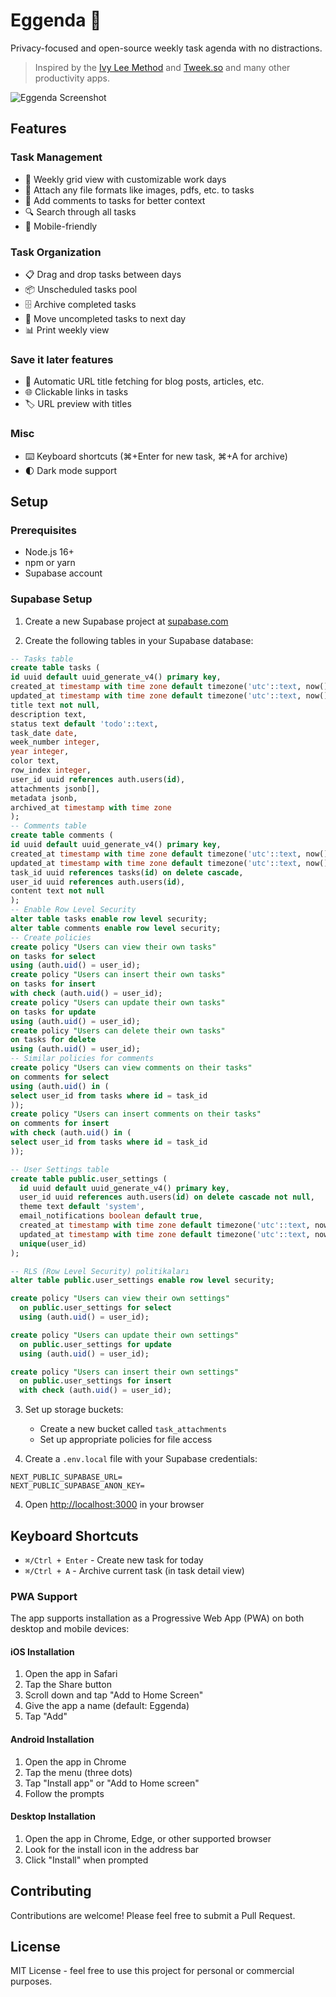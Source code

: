 # Eggenda 🍳

Privacy-focused and open-source weekly task agenda with no distractions.

> Inspired by the [Ivy Lee Method](https://en.wikipedia.org/wiki/Ivy_Lee_Method) and [Tweek.so](https://tweek.so) and many other productivity apps.

![Eggenda Screenshot](public/screens.png)

## Features

### Task Management

- 📅 Weekly grid view with customizable work days
- 📎 Attach any file formats like images, pdfs, etc. to tasks
- 💬 Add comments to tasks for better context
- 🔍 Search through all tasks
- 📱 Mobile-friendly

### Task Organization

- 📋 Drag and drop tasks between days
- 📦 Unscheduled tasks pool
- 🗄️ Archive completed tasks
- 🔄 Move uncompleted tasks to next day
- 📊 Print weekly view

### Save it later features

- 🔗 Automatic URL title fetching for blog posts, articles, etc.
- 🌐 Clickable links in tasks
- 🏷️ URL preview with titles

### Misc

- ⌨️ Keyboard shortcuts (⌘+Enter for new task, ⌘+A for archive)
- 🌓 Dark mode support

## Setup

### Prerequisites

- Node.js 16+
- npm or yarn
- Supabase account

### Supabase Setup

1. Create a new Supabase project at [supabase.com](https://supabase.com)

2. Create the following tables in your Supabase database:

```sql
-- Tasks table
create table tasks (
id uuid default uuid_generate_v4() primary key,
created_at timestamp with time zone default timezone('utc'::text, now()) not null,
updated_at timestamp with time zone default timezone('utc'::text, now()) not null,
title text not null,
description text,
status text default 'todo'::text,
task_date date,
week_number integer,
year integer,
color text,
row_index integer,
user_id uuid references auth.users(id),
attachments jsonb[],
metadata jsonb,
archived_at timestamp with time zone
);
-- Comments table
create table comments (
id uuid default uuid_generate_v4() primary key,
created_at timestamp with time zone default timezone('utc'::text, now()) not null,
updated_at timestamp with time zone default timezone('utc'::text, now()) not null,
task_id uuid references tasks(id) on delete cascade,
user_id uuid references auth.users(id),
content text not null
);
-- Enable Row Level Security
alter table tasks enable row level security;
alter table comments enable row level security;
-- Create policies
create policy "Users can view their own tasks"
on tasks for select
using (auth.uid() = user_id);
create policy "Users can insert their own tasks"
on tasks for insert
with check (auth.uid() = user_id);
create policy "Users can update their own tasks"
on tasks for update
using (auth.uid() = user_id);
create policy "Users can delete their own tasks"
on tasks for delete
using (auth.uid() = user_id);
-- Similar policies for comments
create policy "Users can view comments on their tasks"
on comments for select
using (auth.uid() in (
select user_id from tasks where id = task_id
));
create policy "Users can insert comments on their tasks"
on comments for insert
with check (auth.uid() in (
select user_id from tasks where id = task_id
));

-- User Settings table
create table public.user_settings (
  id uuid default uuid_generate_v4() primary key,
  user_id uuid references auth.users(id) on delete cascade not null,
  theme text default 'system',
  email_notifications boolean default true,
  created_at timestamp with time zone default timezone('utc'::text, now()) not null,
  updated_at timestamp with time zone default timezone('utc'::text, now()) not null,
  unique(user_id)
);

-- RLS (Row Level Security) politikaları
alter table public.user_settings enable row level security;

create policy "Users can view their own settings"
  on public.user_settings for select
  using (auth.uid() = user_id);

create policy "Users can update their own settings"
  on public.user_settings for update
  using (auth.uid() = user_id);

create policy "Users can insert their own settings"
  on public.user_settings for insert
  with check (auth.uid() = user_id);
```

3. Set up storage buckets:

   - Create a new bucket called `task_attachments`
   - Set up appropriate policies for file access

4. Create a `.env.local` file with your Supabase credentials:

```
NEXT_PUBLIC_SUPABASE_URL=
NEXT_PUBLIC_SUPABASE_ANON_KEY=
```

4. Open [http://localhost:3000](http://localhost:3000) in your browser

## Keyboard Shortcuts

- `⌘/Ctrl + Enter` - Create new task for today
- `⌘/Ctrl + A` - Archive current task (in task detail view)

### PWA Support

The app supports installation as a Progressive Web App (PWA) on both desktop and mobile devices:

#### iOS Installation
1. Open the app in Safari
2. Tap the Share button
3. Scroll down and tap "Add to Home Screen"
4. Give the app a name (default: Eggenda)
5. Tap "Add"

#### Android Installation
1. Open the app in Chrome
2. Tap the menu (three dots)
3. Tap "Install app" or "Add to Home screen"
4. Follow the prompts

#### Desktop Installation
1. Open the app in Chrome, Edge, or other supported browser
2. Look for the install icon in the address bar
3. Click "Install" when prompted

## Contributing

Contributions are welcome! Please feel free to submit a Pull Request.

## License

MIT License - feel free to use this project for personal or commercial purposes.
